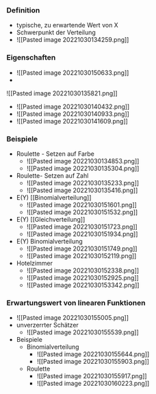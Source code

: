 ### Definition
+ typische, zu erwartende Wert von X
+ Schwerpunkt der Verteilung
+ ![[Pasted image 20221030134259.png]]

### Eigenschaften
+ ![[Pasted image 20221030150633.png]]
+ 
![[Pasted image 20221030135821.png]]
+ ![[Pasted image 20221030140432.png]]
+ ![[Pasted image 20221030140933.png]]
+ ![[Pasted image 20221030141609.png]]


### Beispiele
+ Roulette - Setzen auf Farbe
	+ ![[Pasted image 20221030134853.png]]
	+ ![[Pasted image 20221030135304.png]]
+ Roulette- Setzen auf Zahl
	+ ![[Pasted image 20221030135233.png]]
	+ ![[Pasted image 20221030135416.png]]
+ E(Y) [[Binomialverteilung]]
	+ ![[Pasted image 20221030151601.png]]
	+ ![[Pasted image 20221030151532.png]]
+ E(Y) [[Gleichverteilung]]
	+ ![[Pasted image 20221030151723.png]]
	+ ![[Pasted image 20221030151934.png]]
+ E(Y) Binomialverteilung
	+ ![[Pasted image 20221030151749.png]]
	+ ![[Pasted image 20221030152119.png]]
+ Hotelzimmer
	+ ![[Pasted image 20221030152338.png]]
	+ ![[Pasted image 20221030152925.png]]
	+ ![[Pasted image 20221030153342.png]]

### Erwartungswert von linearen Funktionen
+ ![[Pasted image 20221030155005.png]]
+ unverzerrter Schätzer
	+ ![[Pasted image 20221030155539.png]]
+ Beispiele
	+ Binomialverteilung
		+ ![[Pasted image 20221030155644.png]]
		+ ![[Pasted image 20221030155903.png]]
	+ Roulette
		+ ![[Pasted image 20221030155917.png]]
		+ ![[Pasted image 20221030160223.png]]